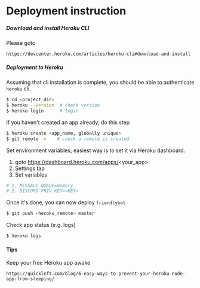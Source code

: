 # Deployment instruction

##### Download and install Heroku CLI

Please goto 

`https://devcenter.heroku.com/articles/heroku-cli#download-and-install`


##### Deployment to Heroku

Assuming that cli installation is complete, you should be able to
authenticate `heroku` cli.

```bash
$ cd <project_dir>
$ heroku --version  # check version
$ heroku login      # login
```

If you haven't created an app already, do this step

```bash
$ heroku create <app_name, globally unique>
$ git remote -v    # check a remote is created
```


Set environment variables; easiest way is to set it via 
Heroku dashboard. 

1. goto https://dashboard.heroku.com/apps/<your_app>
2. Settings tap
3. Set variables

```bash
# 1. MESSAGE_QUEUE=memory
# 2. DISCORD_PRIV_KEY=<KEY>
```

Once it's done, you can now deploy `friendlybot`

```bash
$ git push <heroku_remote> master
```

Check app status (e.g. logs)

```bash
$ heroku logs
```


#### Tips

Keep your free Heroku app awake

`https://quickleft.com/blog/6-easy-ways-to-prevent-your-heroku-node-app-from-sleeping/`